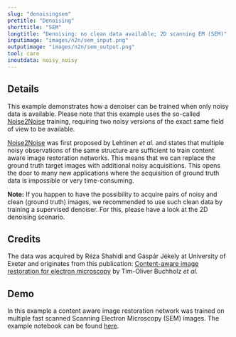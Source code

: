 ```yaml
---
slug: "denoisingsem"
pretitle: "Denoising"
shorttitle: "SEM"
longtitle: "Denoising: no clean data available; 2D scanning EM (SEM)"
inputimage: "images/n2n/sem_input.png"
outputimage: "images/n2n/sem_output.png"  
tool: care
inoutdata: noisy_noisy
---
```


## Details
This example demonstrates how a denoiser can be trained when only noisy data is available. Please note that this example uses the so-called [Noise2Noise](https://arxiv.org/abs/1803.04189) training, requiring two noisy versions of the exact same field of view to be available.

[Noise2Noise](https://arxiv.org/abs/1803.04189) was first proposed by Lehtinen _et al._ and states that multiple noisy observations of the same structure are sufficient to train content aware image restoration networks. This means that we can replace the ground truth target images with additional noisy acquisitions. This opens the door to many new applications where the acquisition of ground truth data is impossible or very time-consuming.

__Note:__ If you happen to have the possibility to acquire pairs of noisy and clean (ground truth) images, we recommended to use such clean data by training a supervised denoiser. For this, please have a look at the 2D denoising scenario.

## Credits
The data was acquired by Réza Shahidi and Gáspár Jékely at University of Exeter and originates from this publication: [Content-aware image restoration for electron microscopy](https://books.google.de/books?hl=en&lr=&id=rn2jDwAAQBAJ&oi=fnd&pg=PA277&dq=info:41WW__W36dwJ:scholar.google.com&ots=xdqzPRk19v&sig=9sxVkiynLPCj9IhHoolchoxTT_U&redir_esc=y#v=onepage&q&f=true) by Tim-Oliver Buchholz _et al._
  
## Demo
In this example a content aware image restoration network was trained on multiple fast scanned Scanning Electron Microscopy (SEM) images. The example notebook can be found [here](https://github.com/juglab/Noise2Noise-with-CSBDeep).
